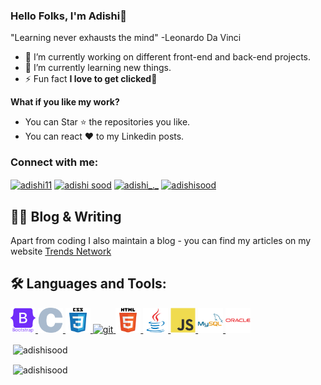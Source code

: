 ### Hello Folks, I'm Adishi👋
"Learning never exhausts the mind" -Leonardo Da Vinci
- 🔭 I’m currently working on different front-end and back-end projects.
- 🌱 I’m currently learning new things.
- ⚡ Fun fact **I love to get clicked📸**


**What if you like my work?**

- You can Star ⭐ the repositories you like. 
- You can react ❤️ to my Linkedin posts.


<h3 align="left">Connect with me:</h3>
<p align="left">
<a href="https://twitter.com/adishi11" target="blank"><img align="center" src="https://cdn.jsdelivr.net/npm/simple-icons@3.0.1/icons/twitter.svg" alt="adishi11" height="30" width="40" /></a>
<a href="https://linkedin.com/in/adishi sood" target="blank"><img align="center" src="https://cdn.jsdelivr.net/npm/simple-icons@3.0.1/icons/linkedin.svg" alt="adishi sood" height="30" width="40" /></a>
<a href="https://instagram.com/adishi_._" target="blank"><img align="center" src="https://cdn.jsdelivr.net/npm/simple-icons@3.0.1/icons/instagram.svg" alt="adishi_._" height="30" width="40" /></a>
<a href="https://www.hackerrank.com/adishisood" target="blank"><img align="center" src="https://cdn.jsdelivr.net/npm/simple-icons@3.0.1/icons/hackerrank.svg" alt="adishisood" height="30" width="40" /></a>
</p>


## ✍🏻 Blog & Writing
Apart from coding I also maintain a blog - you can find my articles on my website [Trends Network](https://trends-network.blogspot.com/)

## 🛠️ Languages and Tools:
<p align="left"> <a href="https://getbootstrap.com" target="_blank"> <img src="https://raw.githubusercontent.com/devicons/devicon/master/icons/bootstrap/bootstrap-plain-wordmark.svg" alt="bootstrap" width="40" height="40"/> </a> <a href="https://www.cprogramming.com/" target="_blank"> <img src="https://raw.githubusercontent.com/devicons/devicon/master/icons/c/c-original.svg" alt="c" width="40" height="40"/> </a> <a href="https://www.w3schools.com/css/" target="_blank"> <img src="https://raw.githubusercontent.com/devicons/devicon/master/icons/css3/css3-original-wordmark.svg" alt="css3" width="40" height="40"/> </a> <a href="https://git-scm.com/" target="_blank"> <img src="https://www.vectorlogo.zone/logos/git-scm/git-scm-icon.svg" alt="git" width="40" height="40"/> </a> <a href="https://www.w3.org/html/" target="_blank"> <img src="https://raw.githubusercontent.com/devicons/devicon/master/icons/html5/html5-original-wordmark.svg" alt="html5" width="40" height="40"/> </a> <a href="https://www.java.com" target="_blank"> <img src="https://raw.githubusercontent.com/devicons/devicon/master/icons/java/java-original.svg" alt="java" width="40" height="40"/> </a> <a href="https://developer.mozilla.org/en-US/docs/Web/JavaScript" target="_blank"> <img src="https://raw.githubusercontent.com/devicons/devicon/master/icons/javascript/javascript-original.svg" alt="javascript" width="40" height="40"/> </a> <a href="https://www.mysql.com/" target="_blank"> <img src="https://raw.githubusercontent.com/devicons/devicon/master/icons/mysql/mysql-original-wordmark.svg" alt="mysql" width="40" height="40"/> </a> <a href="https://www.oracle.com/" target="_blank"> <img src="https://raw.githubusercontent.com/devicons/devicon/master/icons/oracle/oracle-original.svg" alt="oracle" width="40" height="40"/> </a> </p>

&nbsp;<img align="center" src="https://github-readme-stats.vercel.app/api?username=adishisood&show_icons=true&locale=en" alt="adishisood" />

&nbsp;<img align="center" src="https://github-readme-streak-stats.herokuapp.com/?user=adishisood&" alt="adishisood" />



